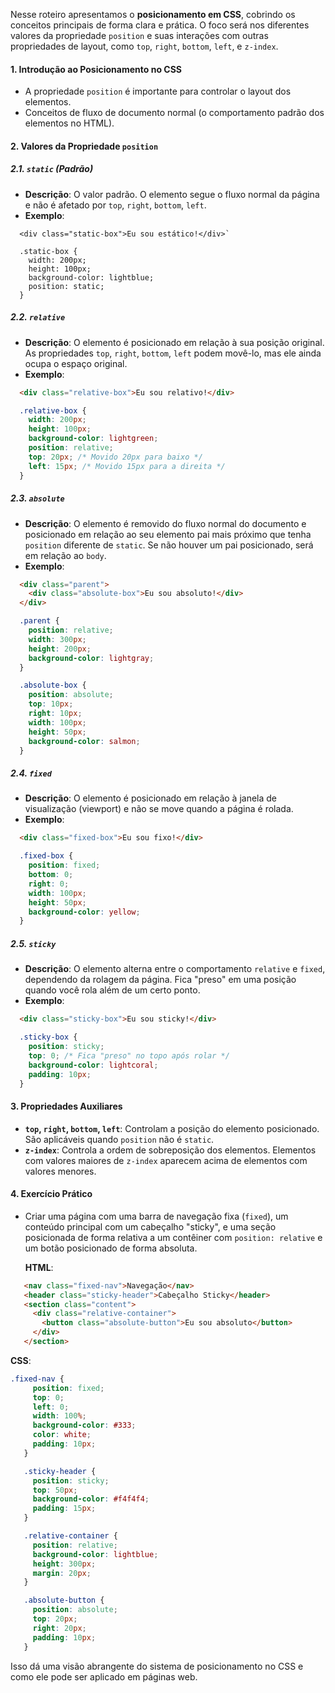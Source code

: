 Nesse roteiro apresentamos o **posicionamento em CSS**, cobrindo os conceitos principais de forma clara e prática. O foco será nos diferentes valores da propriedade `position` e suas interações com outras propriedades de layout, como `top`, `right`, `bottom`, `left`, e `z-index`.

#### 1. **Introdução ao Posicionamento no CSS**

- A propriedade `position` é importante para controlar o layout dos elementos.
- Conceitos de fluxo de documento normal (o comportamento padrão dos elementos no HTML).

#### 2. **Valores da Propriedade `position`**

##### 2.1. **`static` (Padrão)**

- **Descrição**: O valor padrão. O elemento segue o fluxo normal da página e não é afetado por `top`, `right`, `bottom`, `left`.
- **Exemplo**:

```
  <div class="static-box">Eu sou estático!</div>`
```

```
  .static-box {
  	width: 200px;
  	height: 100px;
  	background-color: lightblue;
  	position: static;
  }
```

##### 2.2. **`relative`**

- **Descrição**: O elemento é posicionado em relação à sua posição original. As propriedades `top`, `right`, `bottom`, `left` podem movê-lo, mas ele ainda ocupa o espaço original.
- **Exemplo**:

```html
  <div class="relative-box">Eu sou relativo!</div>
```

```css
  .relative-box {
    width: 200px;
    height: 100px;
    background-color: lightgreen;
    position: relative;
    top: 20px; /* Movido 20px para baixo */
    left: 15px; /* Movido 15px para a direita */
  }
```

##### 2.3. **`absolute`**

- **Descrição**: O elemento é removido do fluxo normal do documento e posicionado em relação ao seu elemento pai mais próximo que tenha `position` diferente de `static`. Se não houver um pai posicionado, será em relação ao `body`.
- **Exemplo**:

```html
  <div class="parent">
    <div class="absolute-box">Eu sou absoluto!</div>
  </div>
```

```css
  .parent {
    position: relative;
    width: 300px;
    height: 200px;
    background-color: lightgray;
  }

  .absolute-box {
    position: absolute;
    top: 10px;
    right: 10px;
    width: 100px;
    height: 50px;
    background-color: salmon;
  }
```

##### 2.4. **`fixed`**

- **Descrição**: O elemento é posicionado em relação à janela de visualização (viewport) e não se move quando a página é rolada.
- **Exemplo**:

```html
  <div class="fixed-box">Eu sou fixo!</div>
```

```css
  .fixed-box {
    position: fixed;
    bottom: 0;
    right: 0;
    width: 100px;
    height: 50px;
    background-color: yellow;
  }
```

##### 2.5. **`sticky`**

- **Descrição**: O elemento alterna entre o comportamento `relative` e `fixed`, dependendo da rolagem da página. Fica "preso" em uma posição quando você rola além de um certo ponto.
- **Exemplo**:

```html
  <div class="sticky-box">Eu sou sticky!</div>
```

```css
  .sticky-box {
    position: sticky;
    top: 0; /* Fica "preso" no topo após rolar */
    background-color: lightcoral;
    padding: 10px;
  }
```

#### 3. **Propriedades Auxiliares**

- **`top`, `right`, `bottom`, `left`**: Controlam a posição do elemento posicionado. São aplicáveis quando `position` não é `static`.
- **`z-index`**: Controla a ordem de sobreposição dos elementos. Elementos com valores maiores de `z-index` aparecem acima de elementos com valores menores.

#### 4. **Exercício Prático**

- Criar uma página com uma barra de navegação fixa (`fixed`), um conteúdo principal com um cabeçalho "sticky", e uma seção posicionada de forma relativa a um contêiner com `position: relative` e um botão posicionado de forma absoluta.

  **HTML**:

```html
   <nav class="fixed-nav">Navegação</nav>
   <header class="sticky-header">Cabeçalho Sticky</header>
   <section class="content">
     <div class="relative-container">
       <button class="absolute-button">Eu sou absoluto</button>
     </div>
   </section>
```

   **CSS**:

```css
.fixed-nav {
     position: fixed;
     top: 0;
     left: 0;
     width: 100%;
     background-color: #333;
     color: white;
     padding: 10px;
   }

   .sticky-header {
     position: sticky;
     top: 50px;
     background-color: #f4f4f4;
     padding: 15px;
   }

   .relative-container {
     position: relative;
     background-color: lightblue;
     height: 300px;
     margin: 20px;
   }

   .absolute-button {
     position: absolute;
     top: 20px;
     right: 20px;
     padding: 10px;
   }
```

Isso dá uma visão abrangente do sistema de posicionamento no CSS e como ele pode ser aplicado em páginas web.
